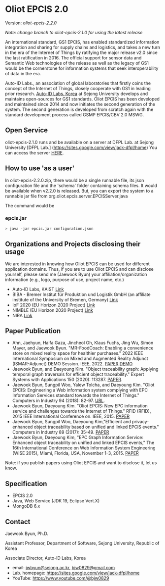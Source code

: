 # Oliot EPCIS 2.0
Version: _oliot-epcis-2.2.0_

_Note: change branch to oliot-epcis-2.1.0 for using the latest release_

An international standard, GS1 EPCIS, has enabled standardized information integration and sharing for supply chains and logistics, and  takes a new turn in the era of the Internet of Things by ratifying the major release v2.0 since the last ratification in 2016.  The official support for sensor data and Semantic Web technologies of the release as well as the legacy of GS1 would be the cornerstone for information systems that seek interoperability of data in the era. 

Auto-ID Labs., an association of global laboratories that firstly coins the concept of the Internet of Things, closely cooperate with GS1 in leading prior research. [Auto-ID Labs. Korea](https://autoidlab.kaist.ac.kr/) at Sejong University develops and maintains open-sources for GS1 standards. Oliot EPCIS has been developed and maintained since 2014 and now initiates the second generation of the system. The second generation is developed from scratch again with the standard development process called GSMP EPCIS/CBV 2.0 MSWG.

## Open Service 

oliot-epcis-2.1.0 runs and be available on a server at DFPL Lab. at Sejong University [DFPL Lab.] (https://sites.google.com/view/jack-dfpl/home)
You can access the server [HERE](http://dfpl.sejong.ac.kr/epcis/home/index.html).

## How to use 'as a user'
In oliot-epcis-2.2.0.zip, there would be a single runnable file, its json configuration file and the 'schema' folder containing schema files. 
It would be available when v2.2.0 is released. But, you can export the system to a runnable jar file from org.oliot.epcis.server.EPCISServer.java

The command would be 

### epcis.jar 
```bash
> java -jar epcis.jar configuration.json
```

## Organizations and Projects disclosing their usage

We are interested in knowing how Oliot EPCIS can be used for different application domains. Thus, if you are to use Oliot EPCIS and can disclose yourself, please send me (Jaewook Byun) your affiliation/organization information (e.g., logo, purpose of use, project name, etc.)

- Auto-ID Labs, KAIST [Link](http://autoidlab.kaist.ac.kr/)
- BIBA - Bremer Institut für Produktion und Logistik GmbH (an affiliate institute of the University of Bremen, Germany) [Link](http://www.biba.uni-bremen.de/en.html)
- IoF 2020 (EU Horizon 2020 Project) [Link](https://www.iof2020.eu/)
- NIMBLE (EU Horizon 2020 Project) [Link](https://www.nimble-project.org/)
- NIRA [Link](https://www.nira-inc.com/technologies)

## Paper Publication
- Ahn, Jaehyun, Haifa Gaza, Jincheol Oh, Klaus Fuchs, Jing Wu, Simon Mayer, and Jaewook Byun. "MR-FoodCoach: Enabling a convenience store on mixed reality space for healthier purchases." 2022 IEEE International Symposium on Mixed and Augmented Reality Adjunct (ISMAR-Adjunct) DEMO Session. IEEE, 2022. [PAPER](https://ieeexplore.ieee.org/document/9974511) [DEMO](https://www.youtube.com/watch?v=iUieI7GIw2w)
- Jaewook Byun, and Daeyoung Kim. "Object traceability graph: Applying temporal graph traversals for efficient object traceability." Expert Systems with Applications 150 (2020): 113287. [PAPER](https://www.sciencedirect.com/science/article/pii/S0957417420301123).
- Jaewook Byun, Sungpil Woo, Yalew Tolcha, and Daeyoung Kim. "Oliot EPCIS: Engineering a Web information system complying with EPC Information Services standard towards the Internet of Things." Computers in Industry 94 (2018): 82-97. [URL](https://www.sciencedirect.com/science/article/pii/S016636151730458X).
- Jaewook Byun, Daeyoung Kim. "Oliot EPCIS: New EPC information service and challenges towards the Internet of Things." RFID (RFID), 2015 IEEE International Conference on. IEEE, 2015. [PAPER](http://ieeexplore.ieee.org/xpls/abs_all.jsp?arnumber=7113075&tag=1)
- Jaewook Byun, Sungpil Woo, Daeyoung Kim,"Efficient and privacy-enhanced object traceability based on unified and linked EPCIS events." Computers in Industry 89 (2017): 35-49. [PAPER](http://www.sciencedirect.com/science/article/pii/S016636151630135X)
- Jaewook Byun, Daeyoung Kim, "EPC Graph Information Service: Enhanced object traceability on unified and linked EPCIS events," The 16th International Conference on Web Information System Engineering (WISE 2015), Miami, Florida, USA, November 1-3, 2015. [PAPER](http://link.springer.com/chapter/10.1007/978-3-319-26190-4_16)

Note: if you publish papers using Oliot EPCIS and want to disclose it, let us know.

## Specification 

- EPCIS 2.0
- Java, Web Service (JDK 19, Eclipse Vert.X)
- MongoDB 6.x

## Contact

Jaewook Byun, Ph.D. 

Assistant Professor, Department of Software, Sejong University, Republic of Korea

Associate Director, Auto-ID Labs, Korea

- email: <jwbyun@sejong.ac.kr>, <bjw0829@gmail.com>
- Lab. homepage: <https://sites.google.com/view/jack-dfpl/home>
- YouTube: <https://www.youtube.com/@bjw0829>
